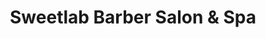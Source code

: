 ---
title: "Sweetlab Barber Salon & Spa"
url: /makati-city/sweetlab-barber-salon-and-spa/
shop: hairdresser
---